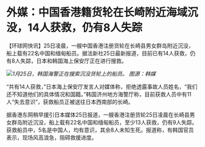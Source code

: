 # 外媒：中国香港籍货轮在长崎附近海域沉没，14人获救，仍有8人失踪

【环球网快讯】25日凌晨，一艘中国香港注册货轮在长崎县男女群岛附近沉没，船上载有22名中国和缅甸船员。据法新社25日最新报道，目前已有14人获救，仍有8人失踪，日本和韩国海上保安厅正在进行搜救。

![](https://inews.gtimg.com/newsapp_bt/0/15626552124/1000)_1月25日，韩国海警正在搜索沉没货轮上的船员。
图源：韩媒_

“共有14人获救，”日本海上保安厅发言人对媒体称，拒绝透露事故人员姓名，“我们还不知道他们的具体情况和国籍。”韩国济州地方海警厅称，目前获救人员中有11人“失去意识”，获救船员正被送往日本西南部的长崎。

据香港东网稍早援引日本媒体25日报道，一艘香港注册货轮25日凌晨在长崎县男女群岛附近沉没，船上载有22名中国和缅甸船员，至少13人获救，仍有9人失踪。获救船员中，5名是中国人，均有意识，其余8人未知生死。报道称，有韩国官员表示，现场风高浪急，阻碍救援进度。

